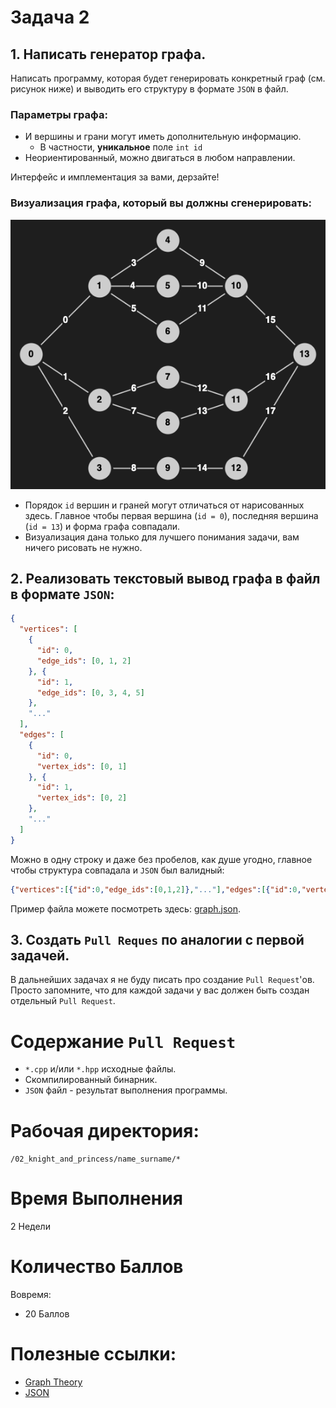 # Задача 2

## 1. Написать генератор графа.

Написать программу, которая будет генерировать конкретный граф (см. рисунок ниже) и выводить его структуру в формате `JSON` в файл.

### Параметры графа:
- И вершины и грани могут иметь дополнительную информацию.
  - В частности, **уникальное** поле `int id`
- Неориентированный, можно двигаться в любом направлении.

Интерфейс и имплементация за вами, дерзайте!

### Визуализация графа, который вы должны сгенерировать:
![Graph](./graph.png)

- Порядок `id` вершин и граней могут отличаться от нарисованных здесь. Главное чтобы первая вершина (`id = 0`), последняя вершина (`id = 13`) и форма графа совпадали.
- Визуализация дана только для лучшего понимания задачи, вам ничего рисовать не нужно.

## 2. Реализовать текстовый вывод графа в файл в формате `JSON`:
```json
{
  "vertices": [
    {
      "id": 0,
      "edge_ids": [0, 1, 2]
    }, {
      "id": 1,
      "edge_ids": [0, 3, 4, 5]
    },
    "..."
  ],
  "edges": [
    {
      "id": 0,
      "vertex_ids": [0, 1]
    }, {
      "id": 1,
      "vertex_ids": [0, 2]
    },
    "..."
  ]
}
```

Можно в одну строку и даже без пробелов, как душе угодно, главное чтобы структура совпадала и `JSON` был валидный:
```json
{"vertices":[{"id":0,"edge_ids":[0,1,2]},"..."],"edges":[{"id":0,"vertex_ids":[0,1]},"..."]}
```

Пример файла можете посмотреть здесь: [graph.json](./graph.json).

## 3. Создать `Pull Reques` по аналогии с первой задачей.

В дальнейших задачах я не буду писать про создание `Pull Request`'ов. Просто запомните, что для каждой задачи у вас должен быть создан отдельный `Pull Request`.

# Содержание `Pull Request`

- `*.cpp` и/или `*.hpp` исходные файлы.
- Скомпилированный бинарник.
- `JSON` файл - результат выполнения программы.

# Рабочая директория:

`/02_knight_and_princess/name_surname/*`

# Время Выполнения

2 Недели

# Количество Баллов

Вовремя:
- 20 Баллов

# Полезные ссылки:
- [Graph Theory](https://en.wikipedia.org/wiki/Graph_theory)
- [JSON](https://en.wikipedia.org/wiki/JSON)
